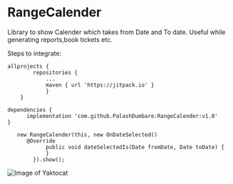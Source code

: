 # RangeCalender

Library to show Calender which takes from Date and To date. Useful while generating reports,book tickets etc.

Steps to integrate:

```
allprojects {
		repositories {
			...
			maven { url 'https://jitpack.io' }
	        }
	}
```	
	 
  ```
  dependencies {
        implementation 'com.github.PalashDumbare:RangeCalender:v1.0'
  }
```
```
   new RangeCalender(this, new OnDateSelected()  
  	  @Override
            public void dateSelectedIs(Date fromDate, Date toDate) {
            }
        }).show();
  ```

![Image of Yaktocat](https://github.com/PalashDumbare/RangeCalender/blob/master/device-2019-07-18-164401.png)
